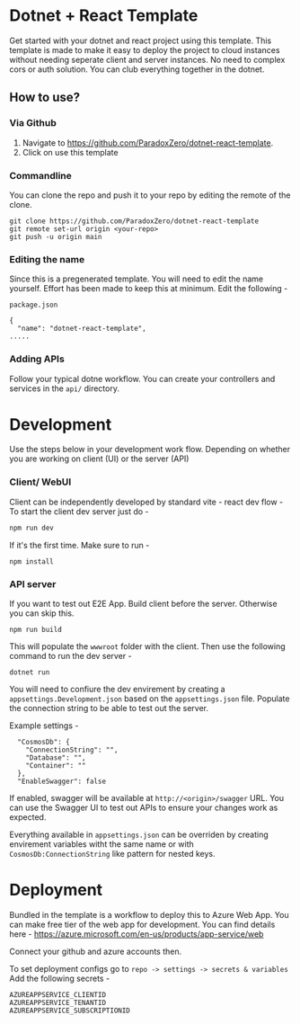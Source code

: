 # Dotnet + React Template

Get started with your dotnet and react project using this template. This template is made to make it easy to deploy the project to cloud instances 
without needing seperate client and server instances. No need to complex cors or auth solution. You can club everything together in the dotnet.

## How to use?

### Via Github
1. Navigate to https://github.com/ParadoxZero/dotnet-react-template.
2. Click on use this template

### Commandline
You can clone the repo and push it to your repo by editing the remote of the clone.
```
git clone https://github.com/ParadoxZero/dotnet-react-template
git remote set-url origin <your-repo>
git push -u origin main
```

### Editing the name
Since this is a pregenerated template. You will need to edit the name yourself. Effort has been made to keep this at minimum.
Edit the following - 

`package.json`
```
{
  "name": "dotnet-react-template",
.....
```

### Adding APIs
Follow your typical dotne workflow. You can create your controllers and services in the `api/` directory.

# Development
Use the steps below in your development work flow. Depending on whether you are working on client (UI) or
the server (API)

### Client/ WebUI
Client can be independently developed by standard vite - react dev flow - 
To start the client dev server just do - 
```bash
npm run dev 
```

If it's the first time. Make sure to run - 
```
npm install
```

### API server

If you want to test out E2E App. Build client before the server. Otherwise you can skip this. 
```
npm run build
```
This will populate the `wwwroot` folder with the client.
Then use the following command to run the dev server - 
```
dotnet run
```

You will need to confiure the dev envirement by creating a `appsettings.Development.json` based on the `appsettings.json` file.
Populate the connection string to be able to test out the server.

Example settings - 
```
  "CosmosDb": {
    "ConnectionString": "",
    "Database": "",
    "Container": ""
  },
  "EnableSwagger": false
```

If enabled, swagger will be available at `http://<origin>/swagger` URL. You can use the Swagger UI to test out APIs to ensure 
your changes work as expected.

Everything available in `appsettings.json` can be overriden by creating envirement variables witht the same name or 
with `CosmosDb:ConnectionString` like pattern for nested keys.

# Deployment
Bundled in the template is a workflow to deploy this to Azure Web App. 
You can make free tier of the web app for development. 
You can find details here - https://azure.microsoft.com/en-us/products/app-service/web

Connect your github and azure accounts then.

To set deployment configs go to `repo -> settings -> secrets & variables`
Add the following secrets - 
```
AZUREAPPSERVICE_CLIENTID
AZUREAPPSERVICE_TENANTID
AZUREAPPSERVICE_SUBSCRIPTIONID
```
